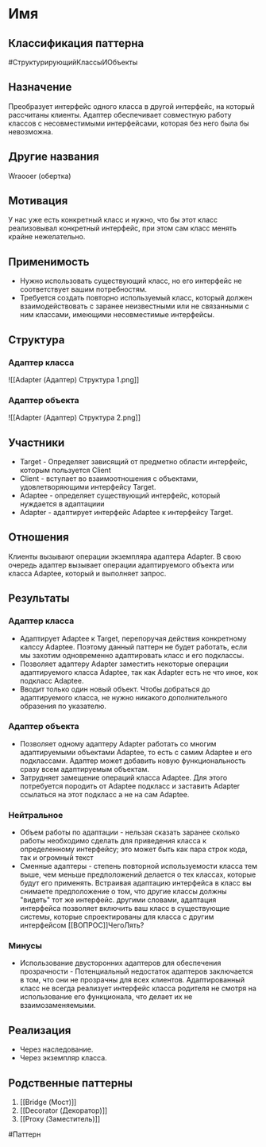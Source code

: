 # Имя
## Классификация паттерна 
#СтруктурирующийКлассыИОбъекты

## Назначение 
Преобразует интерфейс одного класса в другой интерфейс, на который рассчитаны клиенты. Адаптер обеспечивает совместную работу классов с несовместимыми интерфейсами, которая без него была бы невозможна.

## Другие названия
Wraooer (обертка)

## Мотивация
У нас уже есть конкретный класс и нужно, что бы этот класс реализовывал конкретный интерфейс, при этом сам класс менять крайне нежелательно.

## Применимость
- Нужно использовать существующий класс, но его интерфейс не соответствует вашим потребностям.
- Требуется создать повторно используемый класс, который должен взаимодействовать с заранее неизвестными или не связанными с ним классами, имеющими несовместимые интерфейсы.

## Структура
### Адаптер класса
![[Adapter (Адаптер) Структура 1.png]] 
### Адаптер объекта
![[Adapter (Адаптер) Структура 2.png]]

## Участники
- Target - Определяет зависящий от предметно области интерфейс, которым пользуется Client 
- Client - вступает во взаимоотношения с объектами, удовлетворяющими интерфейсу Target.
- Adaptee - определяет существующий интерфейс, который нуждается в адаптациии
- Adapter - адаптирует интерфейс Adaptee к интерфейсу Target.

## Отношения
Клиенты вызывают операции экземпляра адаптера Adapter. В свою очередь адаптер вызывает операции адаптируемого объекта или класса Adaptee, который и выполняет запрос.

## Результаты
### Адаптер класса
- Адаптирует Adaptee к Target, перепоручая действия конкретному калссу Adaptee. Поэтому данный паттерн не будет работать, если мы захотим одновременно адаптировать класс и его подклассы.
- Позволяет адаптеру Adapter заместить некоторые операции адаптируемого класса Adaptee, так как Adapter есть не что иное, кок подкласс Adaptee.
- Вводит только один новый объект. Чтобы добраться до адаптируемого класса, не нужно никакого дополнительного образения по указателю.

### Адаптер объекта
- Позволяет одному адаптеру Adapter работать со многим адаптируемыми объектами Adaptee, то есть с самим Adaptee и его подклассами. Адаптер может добавить новую функциональность сразу всем адаптируемым объектам.
- Затрудняет замещение операций класса Adaptee. Для этого потребуется породить от Adaptee подкласс и заставить Adapter ссылаться на этот подкласс а не на сам Adaptee.

### Нейтральное
- Объем работы по адаптации - нельзая сказать заранее сколько работы необходимо сделать для приведения класса к определенному интерфейсу; это может быть как пара строк кода, так и огромный текст
- Сменные адаптеры - степень повторной используемости класса тем выше, чем меньше предположений делается о тех классах, которые будут его применять. Встраивая адаптацию интерфейса в класс вы снимаете предположение о том, что другие классы должны "видеть" тот же интерфейс. другими словами, адаптация интерфейса позволяет включить ваш класс в существующие системы, которые спроектированы для класса с другим интерфейсом [[ВОПРОС]]ЧегоЛять?

### Минусы
- Использование двусторонних адаптеров для обеспечения прозрачности - Потенциальный недостаток адаптеров заключается в том, что они не прозрачны для всех клиентов. Адаптированный класс не всегда реализует интерфейс класса родителя не смотря на использование его функционала, что делает их не взаимозаменяемыми.

## Реализация
- Через наследование.
- Через экземпляр класса.

## Родственные паттерны
1. [[Bridge (Мост)]]
2. [[Decorator (Декоратор)]]
3. [[Proxy (Заместитель)]]

#Паттерн